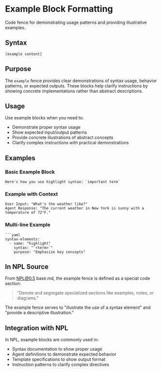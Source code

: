 # Example Block Formatting
Code fence for demonstrating usage patterns and providing illustrative examples.

## Syntax
```example
[example content]
```

## Purpose
The `example` fence provides clear demonstrations of syntax usage, behavior patterns, or expected outputs. These blocks help clarify instructions by showing concrete implementations rather than abstract descriptions.

## Usage
Use example blocks when you need to:
- Demonstrate proper syntax usage
- Show expected input/output patterns
- Provide concrete illustrations of abstract concepts
- Clarify complex instructions with practical demonstrations

## Examples

### Basic Example Block
```example
Here's how you use highlight syntax: `important term`
```

### Example with Context
```example
User Input: "What's the weather like?"
Agent Response: "The current weather in New York is sunny with a temperature of 72°F."
```

### Multi-line Example
```example
```yaml
syntax-elements:
  - name: "highlight"
    syntax: "`<term>`"
    purpose: "Emphasize key concepts"
```

## In NPL Source
From NPL@0.5 base.md, the example fence is defined as a special code section:

> "Denote and segregate specialized sections like examples, notes, or diagrams."

The example fence serves to "illustrate the use of a syntax element" and "provide a descriptive illustration."

## Integration with NPL
In NPL, example blocks are commonly used in:
- Syntax documentation to show proper usage
- Agent definitions to demonstrate expected behavior
- Template specifications to show output format
- Instruction patterns to clarify complex directives
